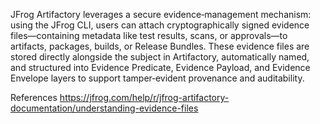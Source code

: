 JFrog Artifactory leverages a secure evidence‑management mechanism: using the JFrog CLI, users can attach cryptographically signed evidence files—containing metadata like test results, scans, or approvals—to artifacts, packages, builds, or Release Bundles. These evidence files are stored directly alongside the subject in Artifactory, automatically named, and structured into Evidence Predicate, Evidence Payload, and Evidence Envelope layers to support tamper‑evident provenance and auditability.

References
https://jfrog.com/help/r/jfrog-artifactory-documentation/understanding-evidence-files
